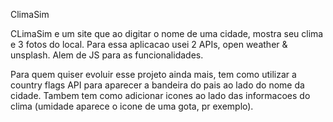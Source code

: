 ClimaSim

CLimaSim e um site que ao digitar o nome de uma cidade, mostra seu clima e 3 fotos do local.
Para essa aplicacao usei 2 APIs, open weather & unsplash. Alem de JS para as funcionalidades.

Para quem quiser evoluir esse projeto ainda mais, tem como utilizar a country flags API para aparecer a bandeira do pais ao lado do nome da cidade.
Tambem tem como adicionar icones ao lado das informacoes do clima (umidade aparece o icone de uma gota, pr exemplo).
